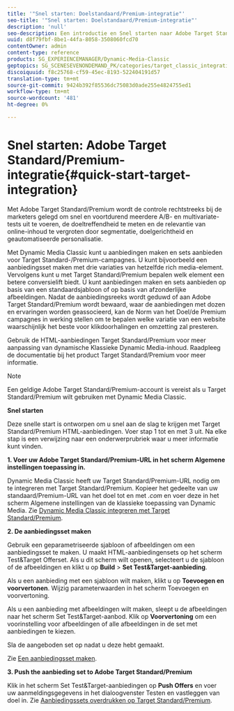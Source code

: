 ```yaml
---
title: '"Snel starten: Doelstandaard/Premium-integratie"'
seo-title: '"Snel starten: Doelstandaard/Premium-integratie"'
description: 'null'
seo-description: Een introductie en Snel starten naar Adobe Target Standard/Premium om u te helpen snel aan de slag te gaan met de integratietechnieken Target Standard/Premium.
uuid: d8f79fbf-8be1-44fa-8058-3508060fcd70
contentOwner: admin
content-type: reference
products: SG_EXPERIENCEMANAGER/Dynamic-Media-Classic
geptopics: SG_SCENESEVENONDEMAND_PK/categories/target_classic_integration
discoiquuid: f8c25768-cf59-45ec-8193-522404191d57
translation-type: tm+mt
source-git-commit: 9424b392f85536dc75083d0ade255e4824755ed1
workflow-type: tm+mt
source-wordcount: '481'
ht-degree: 0%

---
```



# Snel starten: Adobe Target Standard/Premium-integratie{#quick-start-target-integration}

Met Adobe Target Standard/Premium wordt de controle rechtstreeks bij de marketers gelegd om snel en voortdurend meerdere A/B- en multivariate-tests uit te voeren, de doeltreffendheid te meten en de relevantie van online-inhoud te vergroten door segmentatie, doelgerichtheid en geautomatiseerde personalisatie.

Met Dynamic Media Classic kunt u aanbiedingen maken en sets aanbieden voor Target Standard-/Premium-campagnes. U kunt bijvoorbeeld een aanbiedingsset maken met drie variaties van hetzelfde rich media-element. Vervolgens kunt u met Target Standard/Premium bepalen welk element een betere conversielift biedt. U kunt aanbiedingen maken en sets aanbieden op basis van een standaardsjabloon of op basis van afzonderlijke afbeeldingen. Nadat de aanbiedingsreeks wordt geduwd of aan Adobe Target Standard/Premium wordt bewaard, waar de aanbiedingen met dozen en ervaringen worden geassocieerd, kan de Norm van het Doel/de Premium campagnes in werking stellen om te bepalen welke variatie van een website waarschijnlijk het beste voor klikdoorhalingen en omzetting zal presteren.

Gebruik de HTML-aanbiedingen Target Standard/Premium voor meer aanpassing van dynamische Klassieke Dynamic Media-inhoud. Raadpleeg de documentatie bij het product Target Standard/Premium voor meer informatie.

>[!NOTE]
>
>Een geldige Adobe Target Standard/Premium-account is vereist als u Target Standard/Premium wilt gebruiken met Dynamic Media Classic.

**Snel starten**

Deze snelle start is ontworpen om u snel aan de slag te krijgen met Target Standard/Premium HTML-aanbiedingen. Voer stap 1 tot en met 3 uit. Na elke stap is een verwijzing naar een onderwerprubriek waar u meer informatie kunt vinden.

**1. Voer uw Adobe Target Standard/Premium-URL in het scherm Algemene instellingen toepassing in.**

Dynamic Media Classic heeft uw Target Standard/Premium-URL nodig om te integreren met Target Standard/Premium. Kopieer het gedeelte van uw standaard/Premium-URL van het doel tot en met *.com* en voer deze in het scherm Algemene instellingen van de klassieke toepassing van Dynamic Media. Zie [Dynamic Media Classic integreren met Target Standard/Premium](integrating-dmc-with-target.md#integrating-dmc-with-target).

**2. De aanbiedingsset maken**

Gebruik een geparametriseerde sjabloon of afbeeldingen om een aanbiedingsset te maken. U maakt HTML-aanbiedingensets op het scherm Test&amp;Target Offerset. Als u dit scherm wilt openen, selecteert u de sjabloon of de afbeeldingen en klikt u op **Build** > **Set Test&amp;Target-aanbieding**.

Als u een aanbieding met een sjabloon wilt maken, klikt u op **Toevoegen en voorvertonen**. Wijzig parameterwaarden in het scherm Toevoegen en voorvertoning.

Als u een aanbieding met afbeeldingen wilt maken, sleept u de afbeeldingen naar het scherm Set Test&amp;Target-aanbod. Klik op **Voorvertoning** om een voorinstelling voor afbeeldingen of alle afbeeldingen in de set met aanbiedingen te kiezen.

Sla de aangeboden set op nadat u deze hebt gemaakt.

Zie [Een aanbiedingsset maken](creating-offer-set.md#creating_an_offer_set).

**3. Push the aanbieding set to Adobe Target Standard/Premium**

Klik in het scherm Set Test&amp;Target-aanbiedingen op **Push Offers** en voer uw aanmeldingsgegevens in het dialoogvenster Testen en vastleggen van doel in. Zie [Aanbiedingssets overdrukken op Target Standard/Premium](pushing-offer-sets-target.md#pushing_offer_sets_to_target).
